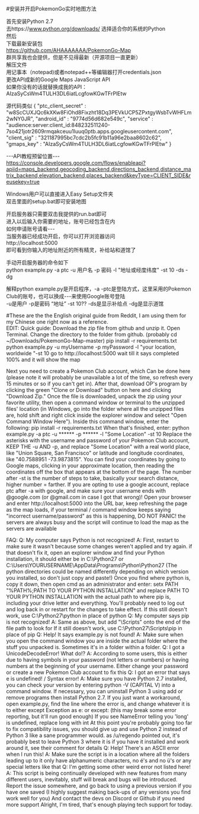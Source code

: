 #安装并开启PokemonGo实时地图方法  

首先安装Python 2.7  
去https://www.python.org/downloads/ 选择适合你的系统的Python  
然后  
下载最新安装包  
https://github.com/AHAAAAAAA/PokemonGo-Map  
群共享我也会提供，但是不见得最新（开源项目一直更新）   
解压文件  
用记事本（notepad)或者notepad++等编辑器打开credentials.json  
更改API成新的Google Maps JavaScript API  
如果你没有的话就替换成我的API：  
AIzaSyCsWm4TULH3DL6iatLcgfowKGwTFrPlEtw  

源代码类似
{
	"ptc_client_secret"	: "w8ScCUXJQc6kXKw8FiOhd8Fixzht18Dq3PEVkUCP5ZPxtgyWsbTvWHFLm2wNY0JR",
	"android_id"		: "9774d56d682e549c",
	"service"			: "audience:server:client_id:848232511240-7so421jotr2609rmqakceuu1luuq0ptb.apps.googleusercontent.com",
	"client_sig"		: "321187995bc7cdc2b5fc91b11a96e2baa8602c62",
	"gmaps_key"			: "AIzaSyCsWm4TULH3DL6iatLcgfowKGwTFrPlEtw"
}

---API教程预留位置---  
https://console.developers.google.com/flows/enableapi?apiid=maps_backend,geocoding_backend,directions_backend,distance_matrix_backend,elevation_backend,places_backend&keyType=CLIENT_SIDE&reusekey=true  

Windows用户可以直接进入Easy Setup文件夹  
双击里面的setup.bat即可安装地图  

开启服务器只需要双击我提供的run.bat即可  
进入以后输入你需要的地址，账号已经包含在内  
如何申请账号请看---  
当服务器已经成功开启，你可以打开浏览器访问  
http://localhost:5000  
即可看到你输入的地址附近的所有精灵，补给站和道馆了  

手动开启服务器的命令如下  
python example.py -a ptc -u 用户名 -p 密码 -l "地址或经度纬度" -st 10 -ds -dg  

解释python example.py是开启程序，-a -ptc是登陆方式，这里采用的Pokemon Club的账号，也可以换成---来使用Google账号登陆  
-u是用户 -p是密码 “地址” -st 10?? -ds是显示补给点 -dg是显示道馆  


#These are the the English original guide from Reddit, I am using them for my Chinese one right now as a reference.  
EDIT: Quick guide:
Download the zip file from github and unzip it.
Open Terminal.
Change the directory to the folder from github. (probably cd ~/Downloads/PokemonGo-Map-master)
pip install -r requirements.txt
python example.py -u myUsername -p myPassword -l "your location, worldwide "-st 10
go to http://localhost:5000
wait till it says completed 100% and it will show the map



Next you need to create a Pokemon Club account, which Can be done here (please note it will probably be unavailable a lot of the time, so refresh every 15 minutes or so if you can't get in). After that, download OP's program by clicking the green "Clone or Download" button on here and clicking "Download Zip." Once the file is downloaded, unpack the zip using your favorite utility, then open a command window or terminal to the unzipped files' location (in Windows, go into the folder where all the unzipped files are, hold shift and right click inside the explorer window and select "Open Command Window Here"). Inside this command window, enter the following:
pip install -r requirements.txt
When that's finished, enter:
python example.py -a ptc -u ****** -p ****** -l "Some Location" -st 10
Replace the asterisks with the username and password of your Pokemon Club account, KEEP THE -u AND -p, and replace "Some Location" with a real world place, like "Union Square, San Francisco" or latitude and longitude coordinates, like "40.7588951 -73.9873815". You can find your coordinates by going to Google maps, clicking in your approximate location, then reading the coordinates off the box that appears at the bottom of the page. The number after -st is the number of steps to take, basically your search distance, higher number = farther.
If you are opting to use a google account, replace ptc after -a with google, and make sure your username ends with @google.com (or @gmail.com in case I got that wrong)!
Open your browser and enter http://localhost:5000 into the URL bar, keep refreshing the page as the map loads, if your terminal / command window keeps saying "incorrect username/password" as this is happening, DO NOT PANIC! the servers are always busy and the script will continue to load the map as the servers are available



FAQ:
Q: My computer says Python is not recognized!
A: First, restart to make sure it wasn't because some changes weren't applied and try again.
if that doesn't fix it, open an explorer window and find your Python installation, it should either be in C:\Python27 or C:\Users\YOURUSERNAME\AppData\Programs\Python\Python27 (The python directories could be named differently depending on which version you installed, so don't just copy and paste!)
Once you find where python is, copy it down, then open cmd as an administrator and enter:
setx PATH "%PATH%;PATH TO YOUR PYTHON INSTALLATION"
and replace PATH TO YOUR PYTHON INSTALLATION with the actual path to where pip is, including your drive letter and everything. You'll probably need to log out and log back in or restart for the changes to take effect.
If this still doesn't work, use C:\Python27\python in place of python
Q: My computer says pip is not recognized!
A: Same as above, but add "\Scripts" onto the end of the file path to look for
If it still doesn't work, use C:\Python27\Scripts\pip in place of pip
Q: Help! It says example.py is not found!
A: Make sure when you open the command window you are inside the actual folder where the stuff you unpacked is. Sometimes it's in a folder within a folder.
Q: I got a UnicodeDecodeError! What do!?
A: According to some users, this is either due to having symbols in your password (not letters or numbers) or having numbers at the beginning of your username. Either change your password or create a new Pokemon Club account to fix this
Q: I got an error that says e is undefined! / Syntax error!
A: Make sure you have Python 2.7 installed, you can check your version by entering python -V (CAPITAL V) into a command window. If necessary, you can uninstall Python 3 using add or remove programs then install Python 2.7. If you just want a workaround, open example.py, find the line where the error is, and change whatever it is to either except Exception as e: or except: (this may break some error reporting, but it'll run good enough)
If you see NameError telling you 'long' is undefined, replace long with int
At this point you're probably going too far to fix compatibility issues, you should give up and use Python 2 instead of Python 3 like a sane programmer would.
as /u/regendo pointed out, it's probably best to leave Python 3 where it is if you have it installed and work around it, see their comment for details
Q: Help! There's an ASCII error when I run this!
A: Make sure the script is in a location where all the folders leading up to it only have alphanumeric characters, no é's and no ü's or any special letters like that
Q: I'm getting some other weird error not listed here!
A: This script is being continually developed with new features from many different users, inevitably, stuff will break and bugs will be introduced. Report the issue somewhere, and go back to using a previous version if you have one saved (I highly suggest making back-ups of any versions you find work well for you)
And contact the devs on Discord or Github if you need more support
Alright, I'm tired, that's enough playing tech support for today.

